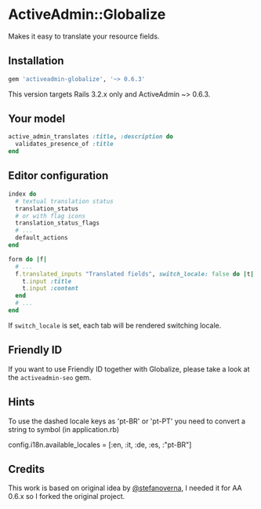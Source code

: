 # ActiveAdmin::Globalize
Makes it easy to translate your resource fields.

## Installation

```ruby
gem 'activeadmin-globalize', '~> 0.6.3'
```

This version targets Rails 3.2.x only and ActiveAdmin ~> 0.6.3.

## Your model

```ruby
active_admin_translates :title, :description do
  validates_presence_of :title
end
```
## Editor configuration

```ruby
index do
  # textual translation status
  translation_status
  # or with flag icons
  translation_status_flags
  # ...
  default_actions
end

form do |f|
  # ...
  f.translated_inputs "Translated fields", switch_locale: false do |t|
    t.input :title
    t.input :content
  end
  # ...
end
```
If `switch_locale` is set, each tab will be rendered switching locale.

## Friendly ID

If you want to use Friendly ID together with Globalize, please take a look
at the `activeadmin-seo` gem.

## Hints

To use the dashed locale keys as 'pt-BR' or 'pt-PT' you need to convert a string
to symbol (in application.rb)

  config.i18n.available_locales = [:en, :it, :de, :es, :"pt-BR"]

## Credits

This work is based on original idea by [@stefanoverna](https://github.com/stefanoverna/activeadmin-globalize),
 I needed it for AA 0.6.x so I forked the original project.
